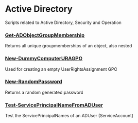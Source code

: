 # Active Directory
Scripts related to Active Directory, Security and Operation
### [Get-ADObjectGroupMembership](./Get-ADObjectGroupMembership/)
Returns all unique groupmemberships of an object, also nested
### [New-DummyComputerURAGPO](./New-DummyComputerURAGPO/)
Used for creating an empty UserRightsAssignment GPO
### [New-RandomPassword](./New-RandomPassword/)
Returns a random generated password
### [Test-ServicePrincipalNameFromADUser](./Test-ServicePrincipalNameFromADUser/)
Test the ServicePrincipalNames of an ADUser (ServiceAccount)
